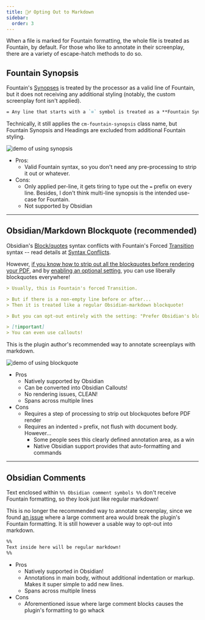 ```yaml
---
title: 🙋‍♂️ Opting Out to Markdown
sidebar:
  order: 3
---
```


When a file is marked for Fountain formatting, the whole file is treated as Fountain, by default. For those who like to annotate in their screenplay, there are a variety of escape-hatch methods to do so.

## Fountain Synopsis

Fountain's [Synopses](https://fountain.io/syntax/#sections-and-synopses) is treated by the processor as a valid line of Fountain, but it does not receiving any additional styling (notably, the custom screenplay font isn't applied).

```md title="Synopsis.fountain.md"
= Any line that starts with a `=` symbol is treated as a **Fountain Synopsis**.
```

Technically, it still applies the `cm-fountain-synopsis` class name, but Fountain Synopsis and Headings are excluded from additional Fountain styling.

![demo of using synopsis](/src/assets/synopsis.png)

- Pros:
  - Valid Fountain syntax, so you don't need any pre-processing to strip it out or whatever.
- Cons:
  - Only applied per-line, it gets tiring to type out the `=` prefix on every line. Besides, I don't think multi-line synopsis is the intended use-case for Fountain.
  - Not supported by Obsidian

---

## Obsidian/Markdown Blockquote (recommended)

Obsidian's [Block/quotes](https://help.obsidian.md/syntax#Quotes) syntax conflicts with Fountain's Forced [Transition](https://fountain.io/syntax/#transition) syntax -- read details at [Syntax Conflicts](/resources/syntax-conflicts/).

However, [if you know how to strip out all the blockquotes before rendering your PDF](/resources/longform), and by [enabling an optional setting](️/references/settings/#-prefer-obsidians-blockquote-over-fountains-forced-transition), you can use liberally blockquotes everywhere!

```md title="Blockquote.fountain.md"
> Usually, this is Fountain's forced Transition.

> But if there is a non-empty line before or after...
> Then it is treated like a regular Obsidian-markdown blockquote!

> But you can opt-out entirely with the setting: "Prefer Obsidian's blockquote over Fountain's forced Transition"

> [!important]
> You can even use callouts!
```

This is the plugin author's recommended way to annotate screenplays with markdown.

![demo of using blockquote](/src/assets/blockquote.png)

- Pros
  - Natively supported by Obsidian
  - Can be converted into Obsidian Callouts!
  - No rendering issues, CLEAN!
  - Spans across multiple lines
- Cons
  - Requires a step of processing to strip out blockquotes before PDF render
  - Requires an indented `>` prefix, not flush with document body. However...
    - Some people sees this clearly defined annotation area, as a win
    - Native Obsidian support provides that auto-formatting and commands

---

## Obsidian Comments

Text enclosed within `%% Obsidian comment symbols %%` don't receive Fountain formatting, so they look just like regular markdown!

This is no longer the recommended way to annotate screenplay, since we found [an issue](https://github.com/chuangcaleb/obsidian-fountain-editor/pull/58) where a large comment area would break the plugin's Fountain formatting. It is still however a usable way to opt-out into markdown.

```md title="Obsidian Comments.fountain.md"
%%
Text inside here will be regular markdown!
%%

```

- Pros
  - Natively supported in Obsidian!
  - Annotations in main body, without additional indentation or markup. Makes it super simple to add new lines.
  - Spans across multiple liness
- Cons
  - Aforementioned issue where large comment blocks causes the plugin's formatting to go whack

